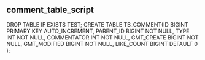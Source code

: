 ## comment_table_script
DROP TABLE IF EXISTS TEST;
CREATE TABLE TB_COMMENT(ID BIGINT PRIMARY KEY AUTO_INCREMENT,
PARENT_ID BIGINT NOT NULL,
TYPE INT NOT NULL,
COMMENTATOR INT NOT NULL,
GMT_CREATE BIGINT NOT NULL,
GMT_MODIFIED BIGINT NOT NULL,
LIKE_COUNT BIGINT DEFAULT 0
);